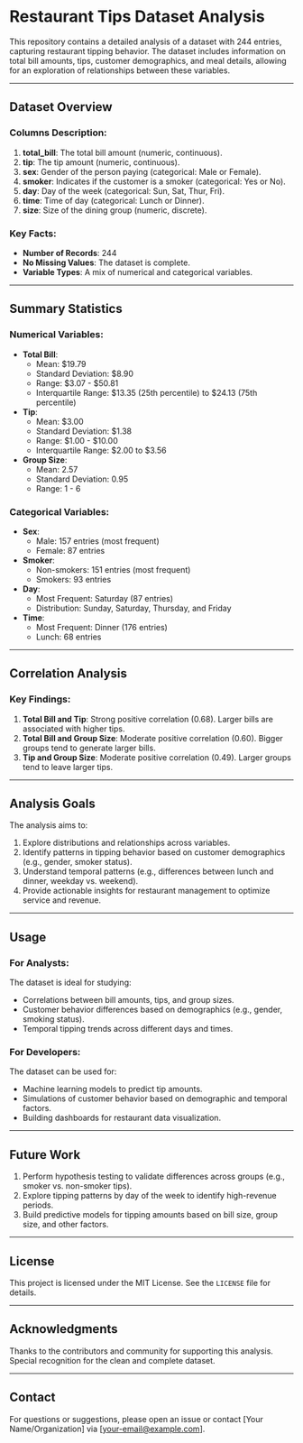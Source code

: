 # Restaurant Tips Dataset Analysis

This repository contains a detailed analysis of a dataset with 244 entries, capturing restaurant tipping behavior. The dataset includes information on total bill amounts, tips, customer demographics, and meal details, allowing for an exploration of relationships between these variables.

---

## Dataset Overview

### Columns Description:
1. **total_bill**: The total bill amount (numeric, continuous).
2. **tip**: The tip amount (numeric, continuous).
3. **sex**: Gender of the person paying (categorical: Male or Female).
4. **smoker**: Indicates if the customer is a smoker (categorical: Yes or No).
5. **day**: Day of the week (categorical: Sun, Sat, Thur, Fri).
6. **time**: Time of day (categorical: Lunch or Dinner).
7. **size**: Size of the dining group (numeric, discrete).

### Key Facts:
- **Number of Records**: 244
- **No Missing Values**: The dataset is complete.
- **Variable Types**: A mix of numerical and categorical variables.

---

## Summary Statistics

### Numerical Variables:
- **Total Bill**:
  - Mean: $19.79
  - Standard Deviation: $8.90
  - Range: $3.07 - $50.81
  - Interquartile Range: $13.35 (25th percentile) to $24.13 (75th percentile)
- **Tip**:
  - Mean: $3.00
  - Standard Deviation: $1.38
  - Range: $1.00 - $10.00
  - Interquartile Range: $2.00 to $3.56
- **Group Size**:
  - Mean: 2.57
  - Standard Deviation: 0.95
  - Range: 1 - 6

### Categorical Variables:
- **Sex**:
  - Male: 157 entries (most frequent)
  - Female: 87 entries
- **Smoker**:
  - Non-smokers: 151 entries (most frequent)
  - Smokers: 93 entries
- **Day**:
  - Most Frequent: Saturday (87 entries)
  - Distribution: Sunday, Saturday, Thursday, and Friday
- **Time**:
  - Most Frequent: Dinner (176 entries)
  - Lunch: 68 entries

---

## Correlation Analysis

### Key Findings:
1. **Total Bill and Tip**: Strong positive correlation (0.68). Larger bills are associated with higher tips.
2. **Total Bill and Group Size**: Moderate positive correlation (0.60). Bigger groups tend to generate larger bills.
3. **Tip and Group Size**: Moderate positive correlation (0.49). Larger groups tend to leave larger tips.

---

## Analysis Goals

The analysis aims to:
1. Explore distributions and relationships across variables.
2. Identify patterns in tipping behavior based on customer demographics (e.g., gender, smoker status).
3. Understand temporal patterns (e.g., differences between lunch and dinner, weekday vs. weekend).
4. Provide actionable insights for restaurant management to optimize service and revenue.

---

## Usage

### For Analysts:
The dataset is ideal for studying:
- Correlations between bill amounts, tips, and group sizes.
- Customer behavior differences based on demographics (e.g., gender, smoking status).
- Temporal tipping trends across different days and times.

### For Developers:
The dataset can be used for:
- Machine learning models to predict tip amounts.
- Simulations of customer behavior based on demographic and temporal factors.
- Building dashboards for restaurant data visualization.

---

## Future Work

1. Perform hypothesis testing to validate differences across groups (e.g., smoker vs. non-smoker tips).
2. Explore tipping patterns by day of the week to identify high-revenue periods.
3. Build predictive models for tipping amounts based on bill size, group size, and other factors.

---

## License

This project is licensed under the MIT License. See the `LICENSE` file for details.

---

## Acknowledgments

Thanks to the contributors and community for supporting this analysis. Special recognition for the clean and complete dataset.

---

## Contact

For questions or suggestions, please open an issue or contact [Your Name/Organization] via [your-email@example.com].

